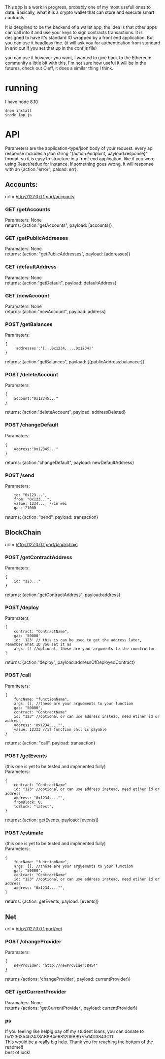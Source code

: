
This app is a work in progress, probably one of my most usefull ones to date. Basically, what it is a crypto wallet that can store and execute smart contracts.

It is desgined to be the backend of a wallet app, the idea is that other apps can call into it and use your keys to sign contracts transactions. It is designed to have it's standard IO wrapped by a front end application. But you can use it headless fine. (it will ask you for authentication from standard in and out if you set that up in the conf.js file)


you can use it however you want, I wanted to give back to the Ethereum community a little bit with this, I'm not sure how
useful it will be in the futures, check out Cleff, it does a similar thing I think.


# running 
I have node 8.10
```
$npm install
$node App.js
```

# API
Parameters are the application-type/json body of your request.
every api response includes a json string "{action:endpoint, payload:response}" format, so it is easy to structure
in a front end application, like if you were using React/redux for instance. If something goes wrong, it will
response with an {action:"error", paload: err}.


## Accounts:  
url = http://127.0.0.1:port/accounts  
### GET __**/getAccounts**__  
Paramaters: None  
returns: {action:"getAccounts", payload: [accounts]}

### GET __**/getPublicAddresses**__   
Paramaters: None  
returns: {action: "getPublicAddresses", payload: [addresses]}

### GET __**/defaultAddress**__  
Paramaters: None  
returns: {action:"getDefault", payload: defaultAddress}  
  
### GET __**/newAccount**__  
Paramaters: None  
returns: {action:"newAccount", payload: address}  
  
### POST __**/getBalances**__   
Paramaters: 
```
{
    'addresses':'[...0x1234, ...0x1234]'
}
```
returns: {action:"getBalances", payload: [{publicAddress:balanace:]} 

### POST __**/deleteAccount**__  
Paramaters: 
```
{
    account:"0x12345..."
}
```
returns: {action:"deleteAccount", payload: addressDeleted}  

### POST __**/changeDefault**__   
Paramaters: 
```
{
    address:"0x12345..."
}
```

returns: {action:"changeDefault", payload: newDefaultAddress} 
  
### POST /send  
Parameters: 
```
    to: "0x123...",
    from: "0x123...",
    value: 1234..., //in wei
    gas: 21000
```
returns: {action: "send", payload: transaction}

## BlockChain  
url = http://127.0.0.1:port/blockchain

### POST /getContractAddress  
Paramaters: 
```
{
    id: "123..."
}
```
returns: {action:"getContractAddress", payload:address}

### POST /deploy  
Paramaters:  
```  
{  
    contract: "ContractName",  
    gas: '50000'  
    id: '123' // this is can be used to get the address later, remember what ID you set it as   
    args: [] //optional, these are your arguments to the constructor    
}
 ```    
returns: {action:"deploy", payload:addressOfDeployedContract}

### POST /call  
Parameters: 
```
{   
    funcName: "functionName",  
    args: [], //these are your arguements to your function  
    gas: "50000",  
    contract: "ContractName"  
    id: "123" //optional or can use address instead, need etiher id or address  
    address: "0x1234...."",  
    value: 12333 //if function call is payable 
}
```
returns: {action: "call", payload: transaction}  

### POST /getEvents  
(this one is yet to be tested and implmented fully)  
Parameters: 
```
{  
    contract: "ContractName"  
    id: "123" //optional or can use address instead, need etiher id or address  
    address: "0x1234...."",  
    fromBlock: 0,  
    toBlock: "latest",  
}
```  
returns: {action: getEvents, payload: [events]}  
  
### POST /estimate  
(this one is yet to be tested and implmented fully)  
Parameters: 
```  
{  
    funcName: "functionName",  
    args: [], //these are your arguements to your function  
    gas: "50000",  
    contract: "ContractName"  
    id: "123" //optional or can use address instead, need etiher id or address  
    address: "0x1234...."",  
}
```  
returns: {action: getEvents, payload: [events]}  

## Net
url = http://127.0.0.1:port/net

### POST /changeProvider
Paramaters: 
```
{
    newProvider: "http://newProvider:8454"
}
```  
returns {actions: 'changeProvider', payload: currentProvider})

### GET /getCurrentProvider
Paramaters: None  
returns {actions: 'getCurrentProvider', payload: currentProvider})



### ps
If you feeling like helpig pay off my student loans, you can donate to  
0x1236354b2478AB8B4e681209BBb7ea14D3843C11  
This would be a really big help. Thank you for reaching the bottom of the readme!!  
best of luck! 

